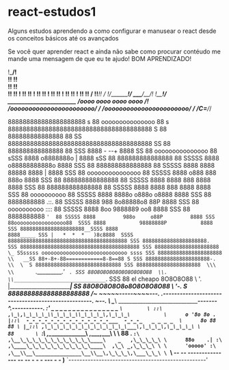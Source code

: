 # react-estudos1
Alguns estudos aprendendo a como configurar e manusear o react desde os conceitos básicos até os avançados

Se você quer aprender react e ainda não sabe como procurar contéudo me mande uma mensagem de que eu te ajudo! 
BOM APRENDIZADO!

 !\_________________________/!\
    !!                         !! \
    !!                         !!  \
    !!                         !!  !
    !!                         !!  !
    !!                         !!  !
    !!                         !!  !
    !!                         !!  !
    !!                         !!  /
    !!_________________________!! /
    !/_________________________\!/
       __\_________________/__/!_
      !_______________________!/
    ________________________
   /oooo  oooo  oooo  oooo /!
  /ooooooooooooooooooooooo/ /
 /ooooooooooooooooooooooo/ /
/C=_____________________/_/




 888888888888888888888
  s 88 ooooooooooooooo 88     s 888888888888888888888888888888888888888
  S 88 888888888888888 88    SS 888888888888888888888888888888888888888
 SS 88 888888888888888 88   SSS 8888                         - --+ 8888
 SS 88 ooooooooooooooo 88  sSSS 8888           o8888888o         | 8888
sSS 88 888888888888888 88 SSSSS 8888         o88888888888o         8888
SSS 88 888888888888888 88 SSSSS 8888        8888 88888 8888      | 8888
SSS 88 ooooooooooooooo 88 SSSSS 8888       o888   888   888o       8888
SSS 88 888888888888888 88 SSSSS 8888       8888   888   8888       8888
SSS 88 888888888888888 88 SSSSS 8888       8888   888   8888       8888
SSS 88 oooooooooo      88 SSSSS 8888       8888o o888o o8888       8888
SSS 88 8888888888 .::. 88 SSSSS 8888       988 8o88888o8 88P       8888
SSS 88 oooooooooo :::: 88 SSSSS 8888        8oo 9888889 oo8        8888
SSS 88 8888888888  `'  88 SSSSS 8888         988o     o88P         8888
SSS 88ooooooooooooooooo88  SSSS 8888           98888888P           8888
SSS 888888888888888888888__SSSS 8888                               8888_____
SSS |   *  *  *   )8c8888  SSSS 888888888888888888888888888888888888888
SSS 888888888888888888888.  SSS 888888888888888888888888888888888888888
SSS 888888888888888888888 \_ SSsssss oooooooooooooooooooooooooooo ssss
SSS 888888888888888888888  \\   __SS 88+-8+-88============8-8==88 S
SSS 888888888888888888888-. \\  \  S 8888888888888888888888888888
SSS 888888888888888888888  \\\  \\       `.__________.'      ` .
SSS 88O8O8O8O8O8O8O8O8O88  \\.   \\______________________________`_.
SSS 88 el cheapo 8O8O8O88 \\  '.  \|________________________________|
 SS 88O8O8O8O8o8O8O8O8O88  \\   '-.___
  S 888888888888888888888 /~          ~~~~~-----~~~~---.__
 .---------------------------------------------------.    ~--.
 \ \______\ __________________________________________\-------^.-----------.
 :'  _   _ _ _ _  _ _ _ _  _ _ _ _   _ _ _           `\        \
 ::\ ,\_\,\_\_\_\_\\_\_\_\_\\_\_\_\_\,\_\_\_\           \      o '8o 8o .
 |::\  -_-_-_-_-_-_-_-_-_-_-_-_-_-___  -_-_-_   _ _ _ _  \      8o 88 88 \
 |_::\ ,\_\_\_\_\_\_\_\_\_\_\_\_\_\___\,\_\_\_\,\_\_\_\_\ \      88       \
    `:\ ,\__\_\_\_\_\_\_\_\_\_\_\_\_\  \,\_\_\_\,\_\_\_\ \ \      88       .
     `:\ ,\__\_\_\_\_\_\_\_\_\_\_\_\____\    _   ,\_\_\_\_\ \      88o    .|
       :\ ,\____\_\_\_\_\_\_\_\_\_\_\____\  ,\_\ _,\_\_\_\ \ \      'ooooo'
        :\ ,\__\\__\_______________\__\\__\,\_\_\_\,\___\_\_\ \
         `\  --  -- --------------- --  --   - - -   --- - -   )____________
           `--------------------------------------------------'

